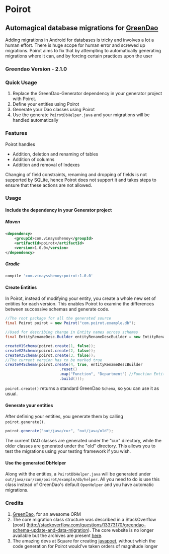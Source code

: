 # Poirot

## Automagical database migrations for [GreenDao](http://greenrobot.org/greendao/)

Adding migrations in Android for databases is tricky and involves a lot a human effort. There is huge scope for human error and screwed up migrations. Poirot aims to fix that by attempting to automatically generating migrations where it can, and by forcing certain practices upon the user

### Greendao Version - 2.1.0

### Quick Usage
1. Replace the GreenDao-Generator dependency in your generator project with Poirot.
2. Define your entities using Poirot
3. Generate your Dao classes using Poirot
4. Use the generate `PoirotDbHelper.java` and your migrations will be handled automatically

### Features
Poirot handles
- Addition, deletion and renaming of tables
- Addition of columns
- Addition and removal of Indexes

Changing of field constraints, renaming and dropping of fields is not supported by SQLite, hence Poirot does not support it and takes steps to ensure that these actions are not allowed.

### Usage
#### Include the dependency in your Generator project
##### Maven
```xml
<dependency>
    <groupId>com.vinaysshenoy</groupId>
    <artifactId>poirot</artifactId>
    <version>1.0.0</version>
</dependency>
```
##### Gradle
```groovy
compile 'com.vinaysshenoy:poirot:1.0.0'
```

#### Create Entities
In Poirot, instead of modifying your entity, you create a whole new set of entities for each version. This enables Poirot to examine the differences between successive schemas and generate code.
```java
//The root package for all the generated source
final Poirot poirot = new Poirot("com.poirot.example.db");

//Used for describing change in Entity names across schemas
final EntityRenameDesc.Builder entityRenameDescBuilder = new EntityRenameDesc.Builder();

createV1Schema(poirot.create(1, false));
createV2Schema(poirot.create(2, false));
createV3Schema(poirot.create(3, false));
//The current version has to be marked true
createV4Schema(poirot.create(4, true, entityRenameDescBuilder
                        .reset()
                        .map("Function", "Department") //Function Entity from < v3 has been renamed to Department in v4
                        .build()));
```
`poirot.create()` returns a standard GreenDao `Schema`, so you can use it as usual.

#### Generate your entities
After defining your entities, you generate them by calling `poirot.generate()`.
```java
poirot.generate("out/java/cur", "out/java/old");
```
The current DAO classes are generated under the "cur" directory, while the older classes are generated under the "old" directory. This allows you to test the migrations using your testing framework if you wish.

#### Use the generated DbHelper
Along with the entities, a `PoirotDbHelper.java` will be generated under `out/java/cur/com/poirot/example/db/helper`. All you need to do is use this class instead of GreenDao's default `OpenHelper` and you have automatic migrations.

### Credits
1. [GreenDao](http://greenrobot.org/greendao/), for an awesome ORM
2. The core migration class structure was described in a StackOverflow [post] (http://stackoverflow.com/questions/13373170/greendao-schema-update-and-data-migration). The core website is no longer available but the archives are present [here](https://web.archive.org/web/20140215121239/http://www.androidanalyse.com/greendao-schema-generation/).
3. The amazing devs at Square for creating [javapoet](https://github.com/square/javapoet), without which the code generation for Poirot would've taken orders of magnitude longer
